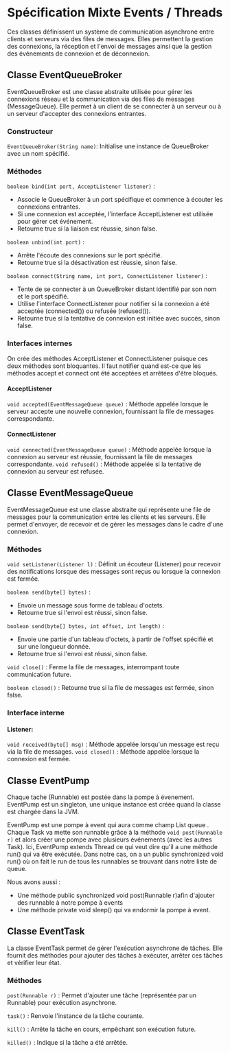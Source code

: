 # Spécification Mixte Events / Threads

Ces classes définissent un système de communication asynchrone entre clients et serveurs via des files de messages. Elles permettent la gestion des connexions, la réception et l'envoi de messages ainsi que la gestion des événements de connexion et de déconnexion.

## Classe EventQueueBroker

EventQueueBroker est une classe abstraite utilisée pour gérer les connexions réseau et la communication via des files de messages (MessageQueue). Elle permet à un client de se connecter à un serveur ou à un serveur d'accepter des connexions entrantes.

### Constructeur

`EventQueueBroker(String name)`: Initialise une instance de QueueBroker avec un nom spécifié.

### Méthodes

`boolean bind(int port, AcceptListener listener)` :

- Associe le QueueBroker à un port spécifique et commence à écouter les connexions entrantes.
- Si une connexion est acceptée, l'interface AcceptListener est utilisée pour gérer cet événement.
- Retourne true si la liaison est réussie, sinon false.

`boolean unbind(int port)` :

- Arrête l'écoute des connexions sur le port spécifié.
- Retourne true si la désactivation est réussie, sinon false.

`boolean connect(String name, int port, ConnectListener listener)` :

- Tente de se connecter à un QueueBroker distant identifié par son nom et le port spécifié.
- Utilise l'interface ConnectListener pour notifier si la connexion a été acceptée (connected()) ou refusée (refused()).
- Retourne true si la tentative de connexion est initiée avec succès, sinon false.

### Interfaces internes

On crée des méthodes AcceptListener et ConnectListener puisque ces deux méthodes sont bloquantes. Il faut notifier quand est-ce que les méthodes accept et connect ont été acceptées et arrêtées d'être bloqués.

#### AcceptListener

`void accepted(EventMessageQueue queue)` : Méthode appelée lorsque le serveur accepte une nouvelle connexion, fournissant la file de messages correspondante.

#### ConnectListener

`void connected(EventMessageQueue queue)` : Méthode appelée lorsque la connexion au serveur est réussie, fournissant la file de messages correspondante.
`void refused()` : Méthode appelée si la tentative de connexion au serveur est refusée.

## Classe EventMessageQueue

EventMessageQueue est une classe abstraite qui représente une file de messages pour la communication entre les clients et les serveurs. Elle permet d'envoyer, de recevoir et de gérer les messages dans le cadre d'une connexion.

### Méthodes

 `void setListener(Listener l)` : Définit un écouteur (Listener) pour recevoir des notifications lorsque des messages sont reçus ou lorsque la connexion est fermée.

`boolean send(byte[] bytes)` :

- Envoie un message sous forme de tableau d'octets.
- Retourne true si l'envoi est réussi, sinon false.

`boolean send(byte[] bytes, int offset, int length)` :

- Envoie une partie d'un tableau d'octets, à partir de l'offset spécifié et sur une longueur donnée.
- Retourne true si l'envoi est réussi, sinon false.

`void close()` : Ferme la file de messages, interrompant toute communication future.

`boolean closed()` : Retourne true si la file de messages est fermée, sinon false.

### Interface interne

#### Listener:

`void received(byte[] msg)` : Méthode appelée lorsqu'un message est reçu via la file de messages.
`void closed()` : Méthode appelée lorsque la connexion est fermée.

## Classe EventPump

Chaque tache (Runnable) est postée dans la pompe à évenement. EventPump est un singleton, une unique instance est créée quand la classe est chargée dans la JVM.

EventPump est une pompe à event qui aura comme champ List<Runnable> queue . Chaque Task va mette son runnable grâce à la méthode
`void post(Runnable r)` et alors créer une pompe avec plusieurs événements (avec les autres Task).
Ici, EventPump extends Thread ce qui veut dire qu'il a une méthode run() qui va être exécutée. Dans notre cas, on a un public synchronized void run() où on fait le run de tous les runnables se trouvant dans notre liste de queue.

Nous avons aussi :

- Une méthode  public synchronized void post(Runnable r)afin d'ajouter des runnable à notre pompe à events
- Une méthode private void sleep() qui va endormir la pompe à event.

## Classe EventTask

La classe EventTask permet de gérer l'exécution asynchrone de tâches. Elle fournit des méthodes pour ajouter des tâches à exécuter, arrêter ces tâches et vérifier leur état.

### Méthodes

`post(Runnable r)` : Permet d'ajouter une tâche (représentée par un Runnable) pour exécution asynchrone.

`task()` : Renvoie l'instance de la tâche courante.

`kill()` : Arrête la tâche en cours, empêchant son exécution future.

`killed()` : Indique si la tâche a été arrêtée.

